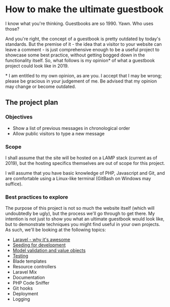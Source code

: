 # How to make the ultimate guestbook

I know what you're thinking. Guestbooks are so 1990. Yawn. Who uses those?

And you're right, the concept of a guestbook is pretty outdated by today's standards. But the premise of it - the idea that a visitor to your website can leave a comment - is just comprehensive enough to be a useful project to showcase some best practice, without getting bogged down in the functionality itself. So, what follows is my opinion* of what a guestbook project could look like in 2019.

\* I am entitled to my own opinion, as are you. I accept that I may be wrong; please be gracious in your judgement of me. Be advised that my opinion may change or become outdated.

## The project plan

### Objectives

* Show a list of previous messages in chronological order
* Allow public visitors to type a new message

### Scope

I shall assume that the site will be hosted on a LAMP stack (current as of 2019), but the hosting specifics themselves are out of scope for this project.

I will assume that you have basic knowledge of PHP, Javascript and Git, and are comfortable using a Linux-like terminal (GitBash on Windows may suffice).

### Best practices to explore

The purpose of this project is not so much the website itself (which will undoubtedly be ugly), but the process we'll go through to get there. My intention is not just to show you what an ultimate guestbook would look like, but to demonstrate techniques you might find useful in your own projects. As such, we'll be looking at the following topics:

* [Laravel - why it's awesome](docs/laravel.md)
* [Seeding for development](docs/seeding.md)
* [Model validation and value objects](docs/model-validation.md)
* [Testing](docs/testing.md)
* Blade templates
* Resource controllers
* Laravel Mix
* Documentation
* PHP Code Sniffer
* Git hooks
* Deployment
* Logging
